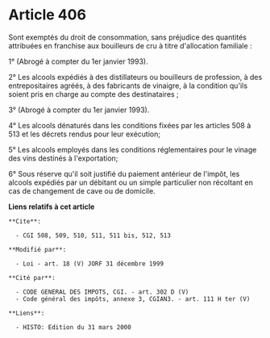 # Article 406

Sont exemptés du droit de consommation, sans préjudice des quantités attribuées en franchise aux bouilleurs de cru à titre
d'allocation familiale :

1° (Abrogé à compter du 1er janvier 1993).

2° Les alcools expédiés à des distillateurs ou bouilleurs de profession, à des entrepositaires agréés, à des fabricants de
vinaigre, à la condition qu'ils soient pris en charge au compte des destinataires ;

3° (Abrogé à compter du 1er janvier 1993).

4° Les alcools dénaturés dans les conditions fixées par les articles 508 à 513 et les décrets rendus pour leur exécution;

5° Les alcools employés dans les conditions réglementaires pour le vinage des vins destinés à l'exportation;

6° Sous réserve qu'il soit justifié du paiement antérieur de l'impôt, les alcools expédiés par un débitant ou un simple
particulier non récoltant en cas de changement de cave ou de domicile.

**Liens relatifs à cet article**

	**Cite**:

	  - CGI 508, 509, 510, 511, 511 bis, 512, 513

	**Modifié par**:

	  - Loi - art. 18 (V) JORF 31 décembre 1999

	**Cité par**:

	  - CODE GENERAL DES IMPOTS, CGI. - art. 302 D (V)
	  - Code général des impôts, annexe 3, CGIAN3. - art. 111 H ter (V)

	**Liens**:

	  - HISTO: Edition du 31 mars 2000
